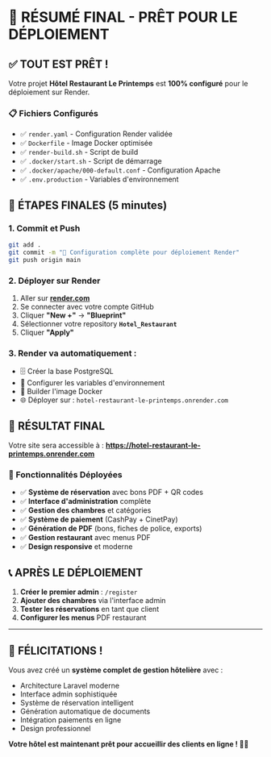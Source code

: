 # 🎯 RÉSUMÉ FINAL - PRÊT POUR LE DÉPLOIEMENT

## ✅ TOUT EST PRÊT !

Votre projet **Hôtel Restaurant Le Printemps** est **100% configuré** pour le déploiement sur Render.

### 📋 Fichiers Configurés
- ✅ `render.yaml` - Configuration Render validée
- ✅ `Dockerfile` - Image Docker optimisée  
- ✅ `render-build.sh` - Script de build
- ✅ `.docker/start.sh` - Script de démarrage
- ✅ `.docker/apache/000-default.conf` - Configuration Apache
- ✅ `.env.production` - Variables d'environnement

## 🚀 ÉTAPES FINALES (5 minutes)

### 1. Commit et Push
```bash
git add .
git commit -m "🚀 Configuration complète pour déploiement Render"
git push origin main
```

### 2. Déployer sur Render
1. Aller sur **[render.com](https://render.com)**
2. Se connecter avec votre compte GitHub
3. Cliquer **"New +"** → **"Blueprint"**
4. Sélectionner votre repository **`Hotel_Restaurant`**
5. Cliquer **"Apply"**

### 3. Render va automatiquement :
- 🗄️ Créer la base PostgreSQL
- 🔧 Configurer les variables d'environnement  
- 🐳 Builder l'image Docker
- 🌐 Déployer sur : `hotel-restaurant-le-printemps.onrender.com`

## 🎊 RÉSULTAT FINAL

Votre site sera accessible à :
**https://hotel-restaurant-le-printemps.onrender.com**

### 🔧 Fonctionnalités Déployées
- ✅ **Système de réservation** avec bons PDF + QR codes
- ✅ **Interface d'administration** complète  
- ✅ **Gestion des chambres** et catégories
- ✅ **Système de paiement** (CashPay + CinetPay)
- ✅ **Génération de PDF** (bons, fiches de police, exports)
- ✅ **Gestion restaurant** avec menus PDF
- ✅ **Design responsive** et moderne

## 📞 APRÈS LE DÉPLOIEMENT

1. **Créer le premier admin** : `/register`
2. **Ajouter des chambres** via l'interface admin
3. **Tester les réservations** en tant que client
4. **Configurer les menus** PDF restaurant

---

## 🎉 FÉLICITATIONS !

Vous avez créé un **système complet de gestion hôtelière** avec :
- Architecture Laravel moderne
- Interface admin sophistiquée  
- Système de réservation intelligent
- Génération automatique de documents
- Intégration paiements en ligne
- Design professionnel

**Votre hôtel est maintenant prêt pour accueillir des clients en ligne ! 🏨✨**
